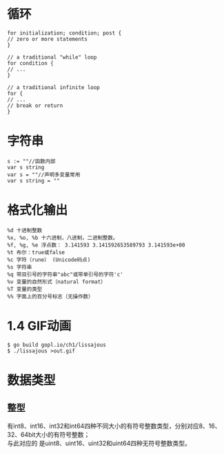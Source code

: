 # 循环
    for initialization; condition; post {
    // zero or more statements
    }
    
    // a traditional "while" loop
    for condition {
    // ...
    }
    
    // a traditional infinite loop
    for {
    // ...
    // break or return
    }
    
# 字符串
    s := ""//函数内部
    var s string
    var s = ""//声明多变量常用
    var s string = ""
    
# 格式化输出

    %d 十进制整数
    %x, %o, %b 十六进制，八进制，二进制整数。
    %f, %g, %e 浮点数： 3.141593 3.141592653589793 3.141593e+00
    %t 布尔：true或false
    %c 字符（rune） (Unicode码点)
    %s 字符串
    %q 带双引号的字符串"abc"或带单引号的字符'c'
    %v 变量的自然形式（natural format）
    %T 变量的类型
    %% 字面上的百分号标志（无操作数）
    
# 1.4 GIF动画

    $ go build gopl.io/ch1/lissajous
    $ ./lissajous >out.gif

# 数据类型
## 整型
有int8、int16、int32和int64四种不同大小的有符号整数类型，分别对应8、16、32、64bit大小的有符号整数；  
与此对应的 是uint8、uint16、uint32和uint64四种无符号整数类型。
